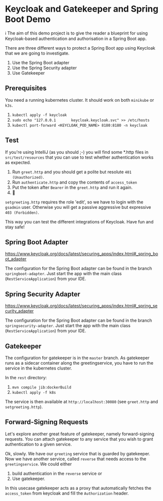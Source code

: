 # Keycloak and Gatekeeper and Spring Boot Demo

:information_source: The aim of this demo project is to give the reader a blueprint for using Keycloak-based authentication and authorisation in a Spring Boot app.

There are three different ways to protect a Spring Boot app using Keycloak that we are going to investigate.

1. Use the Spring Boot adapter
2. Use the Spring Security adapter
3. Use Gatekeeper

## Prerequisites

You need a running kubernetes cluster.
It should work on both `minikube` or `k3s`.

1. `kubectl apply -f keycloak`
2. `sudo echo "127.0.0.1       keycloak.keycloak.svc" >> /etc/hosts`
3. `kubectl port-forward <KEYCLOAK_POD_NAME> 8180:8180 -n keycloak`

## Test

If you're using IntelliJ (as you should ;-) you will find some *.http files in `src/test/resources` that you can use to test whether authentication works as expected.

1. Run `greet.http` and you should get a polite but resolute `401 (Unauthorized)`.
2. Run `authenticate.http` and copy the contents of `access_token`
3. Put the token after `Bearer` in the `greet.http` and run it again.
3. :tada:

`setgreeting.http` requires the role 'edit', so we have to login with the `gsadmin` user.
Otherwise you will get a passive aggressive but expressive `403 (Forbidden)`.

This way you can test the different integrations of Keycloak. Have fun and stay safe!

## Spring Boot Adapter

https://www.keycloak.org/docs/latest/securing_apps/index.html#_spring_boot_adapter

The configuration for the Spring Boot adapter can be found in the branch `springboot-adapter`.
Just start the app with the main class (`RestServiceApplication`) from your IDE.

## Spring Security Adapter

https://www.keycloak.org/docs/latest/securing_apps/index.html#_spring_security_adapter

The configuration for the Spring Boot adapter can be found in the branch `springsecurity-adapter`. 
Just start the app with the main class (`RestServiceApplication`) from your IDE.

## Gatekeeper

The configuration for gatekeeper is in the `master` branch.
As gatekeeper runs as a sidecar container along the greetingservice, you have to run the service in the kubernetes cluster.

In the `rest` directory:

1. `mvn compile jib:dockerBuild`
2. `kubectl apply -f k8s`

The service is then available at `http://localhost:30080` (see `greet.http` and `setgreeting.http`).

## Forward-Signing Requests

Let's explore another great feature of gatekeeper, namely forward-signing requests.
You can attach gatekeeper to any service that you wish to grant authentication to a given service.

Ok, slowly. We have our `greeting` service that is guarded by gatekeeper.
Now we have another service, called `reverse` that needs access to the `greetingservice`.
We could either
1. build authentication in the `reverse` service or
2. Use gatekeeper.

In this usecase gatekeeper acts as a proxy that automatically fetches the `access_token` from keycloak and fill the `Authorization` header. 